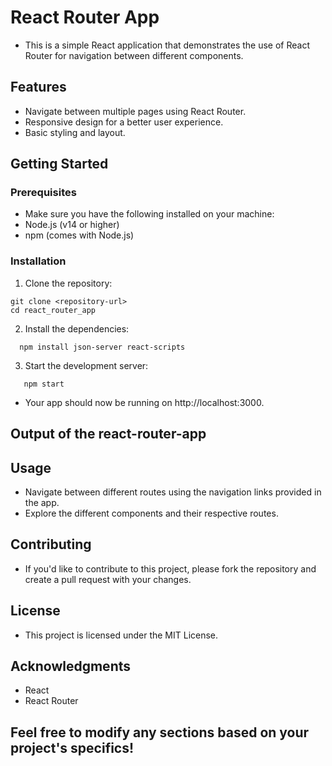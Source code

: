 # React Router App
* This is a simple React application that demonstrates the use of React Router for navigation between different components.
## Features
* Navigate between multiple pages using React Router.
* Responsive design for a better user experience.
* Basic styling and layout.
## Getting Started
### Prerequisites
* Make sure you have the following installed on your machine:
* Node.js (v14 or higher)
* npm (comes with Node.js)
### Installation
1. Clone the repository:
 ```
 git clone <repository-url>
 cd react_router_app
```
2. Install the dependencies:
```
  npm install json-server react-scripts
```
3. Start the development server:
```
   npm start
```
* Your app should now be running on http://localhost:3000.
## Output of the react-router-app

## Usage
* Navigate between different routes using the navigation links provided in the app.
* Explore the different components and their respective routes.
## Contributing
* If you'd like to contribute to this project, please fork the repository and create a pull request with your changes.
## License
* This project is licensed under the MIT License.
## Acknowledgments
* React
* React Router
## Feel free to modify any sections based on your project's specifics!
